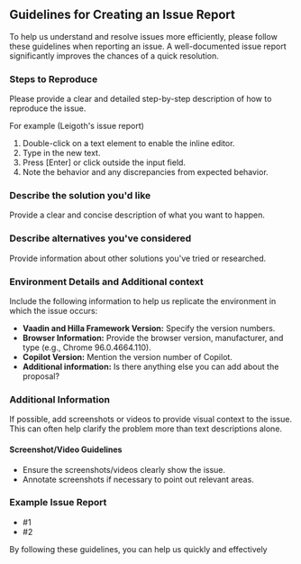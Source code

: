 ## Guidelines for Creating an Issue Report

To help us understand and resolve issues more efficiently, please follow these guidelines when reporting an issue. A well-documented issue report significantly improves the chances of a quick resolution.

### Steps to Reproduce

Please provide a clear and detailed step-by-step description of how to reproduce the issue. 

For example (Leigoth's issue report)

1. Double-click on a text element to enable the inline editor.
2. Type in the new text.
3. Press [Enter] or click outside the input field.
4. Note the behavior and any discrepancies from expected behavior.

### Describe the solution you'd like

Provide a clear and concise description of what you want to happen.

### Describe alternatives you've considered

Provide information about other solutions you've tried or researched.

### Environment Details and Additional context

Include the following information to help us replicate the environment in which the issue occurs:

- **Vaadin and Hilla Framework Version:** Specify the version numbers.
- **Browser Information:** Provide the browser version, manufacturer, and type (e.g., Chrome 96.0.4664.110).
- **Copilot Version:** Mention the version number of Copilot.
- **Additional information:** Is there anything else you can add about the proposal?

### Additional Information

If possible, add screenshots or videos to provide visual context to the issue. This can often help clarify the problem more than text descriptions alone.

#### Screenshot/Video Guidelines

- Ensure the screenshots/videos clearly show the issue.
- Annotate screenshots if necessary to point out relevant areas.

### Example Issue Report
- #1
- #2

By following these guidelines, you can help us quickly and effectively
